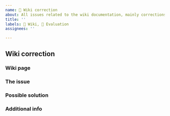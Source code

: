 ```yaml
---
name: 📕 Wiki correction
about: All issues related to the wiki documentation, mainly corrections and ideas
title: ''
labels: 📕 Wiki, 👀 Evaluation
assignees: ''

---
```


<!--
Hey kid, read carefully and don't forget to preview before sending.
For example: if you type <!-- inside this --\> nobody will be able to see it. :P
-->

## Wiki correction

### Wiki page
<!-- Please link the appropriate URL of the wiki page with the issue, if applicable. -->

### The issue
<!-- Please explain the problem with the current state of things. If you're reporting a mistake/correction, state which one, if you're suggesting an idea, explain the details. -->

### Possible solution
<!-- Not mandatory, but if you have an idea how to address the issue explained by you above, e.g. helpful sentences, words or resources, you can include them here. -->

### Additional info
<!-- Everything else you consider worthy that I didn't ask for. -->
